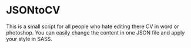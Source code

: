 # JSONtoCV
This is a small script for all people who hate editing there CV in word or photoshop. You can easily change the content in one JSON file and apply your style in SASS.
